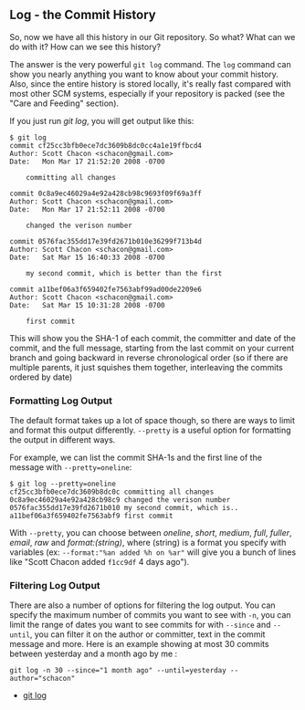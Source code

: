 <!--
SPDX-FileCopyrightText: 2008 Geoffrey Grosenbach <boss@topfunky.com>
SPDX-FileCopyrightText: 2008 Scott Chacon <schacon@gmail.com>

SPDX-License-Identifier: CC-BY-SA-3.0
-->

## Log - the Commit History

So,
now we have all this history in our Git repository.
So what? What can we do with it?
How can we see this history?

<!-- SIDEBAR
---

#### Git Log Options Screencast

The next screencast is on `git log`,
which demonstrates most of the major features and options to the `git log` command.
It includes showing the `stat`,
`short-stat` and `name-stat` options,
the `--pretty` options,
the `since` and `until` limiters,
the path limiter and author field searching.

movie. c4-git-log.mov

---
SIDEBAR -->

The answer is the very powerful `git log` command.
The `log` command can show you nearly anything you want to know
about your commit history.
Also,
since the entire history is stored locally,
it's really fast compared with most other SCM systems,
especially if your repository is packed
(see the "Care and Feeding" section).

If you just run *git log*,
you will get output like this:

```shell
$ git log
commit cf25cc3bfb0ece7dc3609b8dc0cc4a1e19ffbcd4
Author: Scott Chacon <schacon@gmail.com>
Date:   Mon Mar 17 21:52:20 2008 -0700

    committing all changes

commit 0c8a9ec46029a4e92a428cb98c9693f09f69a3ff
Author: Scott Chacon <schacon@gmail.com>
Date:   Mon Mar 17 21:52:11 2008 -0700

    changed the verison number

commit 0576fac355dd17e39fd2671b010e36299f713b4d
Author: Scott Chacon <schacon@gmail.com>
Date:   Sat Mar 15 16:40:33 2008 -0700

    my second commit, which is better than the first

commit a11bef06a3f659402fe7563abf99ad00de2209e6
Author: Scott Chacon <schacon@gmail.com>
Date:   Sat Mar 15 10:31:28 2008 -0700

    first commit
```

This will show you the SHA-1 of each commit,
the committer and date of the commit,
and the full message,
starting from the last commit on your current branch
and going backward in reverse chronological order
(so if there are multiple parents,
it just squishes them together,
interleaving the commits ordered by date)

### Formatting Log Output

The default format takes up a lot of space though,
so there are ways to limit and format this output differently.
`--pretty` is a useful option for formatting the output in different ways.

For example,
we can list the commit SHA-1s
and the first line of the message with `--pretty=oneline`:

```shell
$ git log --pretty=oneline
cf25cc3bfb0ece7dc3609b8dc0c committing all changes
0c8a9ec46029a4e92a428cb98c9 changed the verison number
0576fac355dd17e39fd2671b010 my second commit, which is..
a11bef06a3f659402fe7563abf9 first commit
```

With `--pretty`,
you can choose between *oneline*,
*short*,
*medium*,
*full*,
*fuller*,
*email*,
*raw* and *format:(string)*,
where (string) is a format you specify with variables
(ex: `--format:"%an added %h on %ar"`
will give you a bunch of lines like
"Scott Chacon added `f1cc9df` 4 days ago").

### Filtering Log Output

There are also a number of options for filtering the log output.
You can specify the maximum number of commits you want to see with `-n`,
you can limit the range of dates you want to see commits for
with `--since` and `--until`,
you can filter it on the author or committer,
text in the commit message and more.
Here is an example showing at most 30 commits
between yesterday and a month ago by me :

```shell
git log -n 30 --since="1 month ago" --until=yesterday --author="schacon"
```

- [git log](https://mirrors.edge.kernel.org/pub/software/scm/git/docs/git-log.html)
